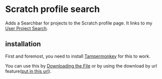 # Scratch profile search
Adds a Searchbar for projects to the Scratch profile page. It links to my [User Project Search](https://steve0greatness.github.io/extras/User-Project-Search.html).

## installation
First and foremost, you need to install [Tampermonkey](https://www.tampermonkey.net/) for this to work.

You can use this by [Downloading the File](https://github.com/Steve0Greatness/Search-projects-on-Scratch-Profile/blob/main/README.md) or by using the download by url feature([put in this url](https://github.com/Steve0Greatness/Search-projects-on-Scratch-Profile/raw/main/Search%20projects%20on%20Scratch%20Profile.user.js)).
